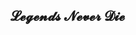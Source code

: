 ## 𝓛𝓮𝓰𝓮𝓷𝓭𝓼 𝓝𝓮𝓿𝓮𝓻 𝓓𝓲𝓮

<div id="times"></div>
<script type="text/javascript">
    window.onload=()=>{
        setInterval(()=>{
            document.getElementById("times").innerHTML = "当前时间：" + Date();
        },100);
    };
</script>



